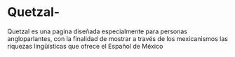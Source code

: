 # Quetzal-
Quetzal es una pagina diseñada especialmente para personas angloparlantes, con la finalidad de mostrar a través de los mexicanismos las riquezas lingüísticas que ofrece el Español de México
